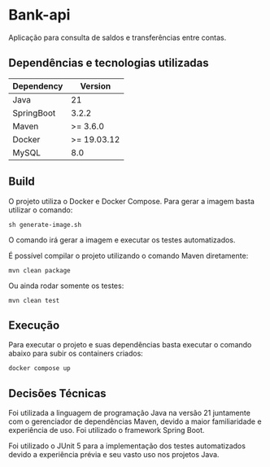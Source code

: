 # Bank-api
Aplicação para consulta de saldos e transferências entre contas.


## Dependências e tecnologias utilizadas
| Dependency | Version      |
|------------|--------------|
| Java       | 21           |
| SpringBoot | 3.2.2        |
| Maven      | \>= 3.6.0    |
| Docker     | \>= 19.03.12 |
| MySQL      | 8.0          |


## Build
O projeto utiliza o Docker e Docker Compose. Para gerar a imagem basta utilizar o comando:
```shell
sh generate-image.sh 
```
O comando irá gerar a imagem e executar os testes automatizados.

É possível compilar o projeto utilizando o comando Maven diretamente:
```shell
mvn clean package
```
Ou ainda rodar somente os testes:
```shell
mvn clean test
```


## Execução
Para executar o projeto e suas dependências basta executar o comando abaixo para subir os containers criados:
```shell
docker compose up
```


## Decisões Técnicas
Foi utilizada a linguagem de programação Java na versão 21 juntamente com o gerenciador de dependências Maven, devido a maior familiaridade e experiência de uso.
Foi utilizado o framework Spring Boot.

Foi utilizado o JUnit 5 para a implementação dos testes automatizados devido a experiência prévia e seu vasto uso nos projetos Java.




